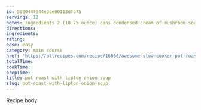 ```yaml
---
id: 593044f944e3ce00113dfb75
servings: 12
notes: ingredients 2 (10.75 ounce) cans condensed cream of mushroom soup 1 (1 ounce) package dry onion soup mix 1 1/4 cups water 5 1/2 pounds pot roast in a slow cooker; mix cream of mushroom soup; dry onion soup mix and water. place pot roast in slow cooker and coat with soup mixture.cook on high setting for 3 to 4 hours; or on low setting for 8 to 9 hours.
directions:
ingredients:
rating:
ease: easy
category: main course
href: 'https://allrecipes.com/recipe/16066/awesome-slow-cooker-pot-roast/'
totalTime:
cookTime:
prepTime:
title: pot roast with lipton onion soup
slug: pot-roast-with-lipton-onion-soup
---
```

Recipe body